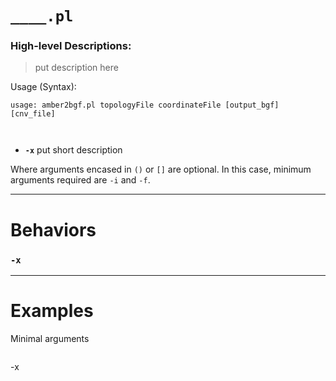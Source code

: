 
# `____.pl`
### High-level Descriptions:



> put description here

Usage (Syntax):
```
usage: amber2bgf.pl topologyFile coordinateFile [output_bgf] [cnv_file]



```
* **`-x`** put short description

Where arguments encased in `()` or `[]` are optional. In this case, minimum arguments required are `-i` and `-f`.
 
---


# Behaviors
### `-x`
---
# Examples
Minimal arguments
```
```
-x
```
```
